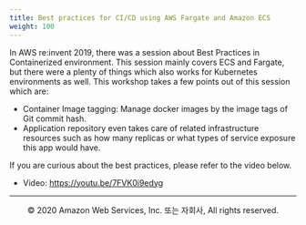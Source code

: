 ```yaml
---
title: Best practices for CI/CD using AWS Fargate and Amazon ECS
weight: 100
---
```


In AWS re:invent 2019, there was a session about Best Practices in Containerized environment. This session mainly covers ECS and Fargate, but there were a plenty of things which also works for Kubernetes environments as well. This workshop takes a few points out of this session which are:

- Container Image tagging: Manage docker images by the image tags of Git commit hash.
- Application repository even takes care of related infrastructure resources such as how many replicas or what types of service exposure this app would have. 

If you are curious about the best practices, please refer to the video below.


* Video: https://youtu.be/7FVK0i9edyg


---
<p align="center">
© 2020 Amazon Web Services, Inc. 또는 자회사, All rights reserved.
</p>
